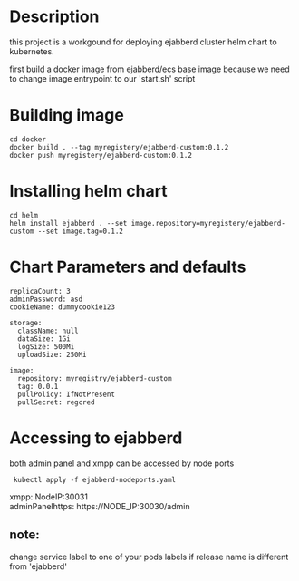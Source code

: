 # Description
this project is a workgound for deploying ejabberd cluster helm chart to kubernetes.   

first build a docker image from ejabberd/ecs base image
because we need to change image entrypoint to our 'start.sh' script

# Building image
    cd docker
    docker build . --tag myregistery/ejabberd-custom:0.1.2
    docker push myregistery/ejabberd-custom:0.1.2

# Installing helm chart
    cd helm   
    helm install ejabberd . --set image.repository=myregistery/ejabberd-custom --set image.tag=0.1.2

# Chart Parameters and defaults

    replicaCount: 3    
    adminPassword: asd
    cookieName: dummycookie123
    
    storage:
      className: null
      dataSize: 1Gi
      logSize: 500Mi
      uploadSize: 250Mi
    
    image:
      repository: myregistry/ejabberd-custom
      tag: 0.0.1
      pullPolicy: IfNotPresent
      pullSecret: regcred
    

# Accessing to ejabberd
both admin panel and xmpp can be accessed by node ports 

     kubectl apply -f ejabberd-nodeports.yaml     

   xmpp: NodeIP:30031  
   adminPanelhttps:  https://NODE_IP:30030/admin

 ## note:
 change service label to one of your pods labels if release name is 
 different from 'ejabberd' 


